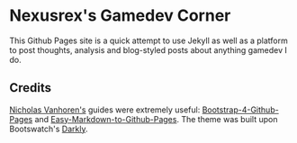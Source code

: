# Nexusrex's Gamedev Corner
This Github Pages site is a quick attempt to use Jekyll as well as a platform to post thoughts, analysis and blog-styled posts about anything gamedev I do.

## Credits
[Nicholas Vanhoren's](https://github.com/nicolas-van) guides were extremely useful: [Bootstrap-4-Github-Pages](https://github.com/nicolas-van/bootstrap-4-github-pages) and [Easy-Markdown-to-Github-Pages](https://github.com/nicolas-van/easy-markdown-to-github-pages).
The theme was built upon Bootswatch's [Darkly](https://bootswatch.com/darkly/).